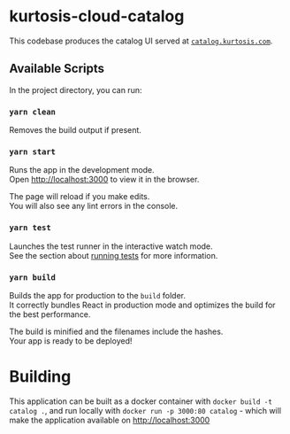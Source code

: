 # kurtosis-cloud-catalog

This codebase produces the catalog UI served at [`catalog.kurtosis.com`](https://catalog.kurtosis.com). 

## Available Scripts

In the project directory, you can run:

### `yarn clean`

Removes the build output if present.

### `yarn start`

Runs the app in the development mode.\
Open [http://localhost:3000](http://localhost:3000) to view it in the browser.

The page will reload if you make edits.\
You will also see any lint errors in the console.

### `yarn test`

Launches the test runner in the interactive watch mode.\
See the section about [running tests](https://facebook.github.io/create-react-app/docs/running-tests) for more information.

### `yarn build`

Builds the app for production to the `build` folder.\
It correctly bundles React in production mode and optimizes the build for the best performance.

The build is minified and the filenames include the hashes.\
Your app is ready to be deployed!

# Building

This application can be built as a docker container with `docker build -t catalog .`, and run locally with `docker run
-p 3000:80 catalog` - which will make the application available on [http://localhost:3000](http://localhost:3000)
